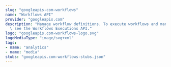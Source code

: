 ```yaml
---
slug: "googleapis-com-workflows"
name: "Workflows API"
provider: "googleapis.com"
description: "Manage workflow definitions. To execute workflows and manage executions,\
  \ see the Workflows Executions API."
logo: "googleapis.com-workflows-logo.svg"
logoMediaType: "image/svg+xml"
tags:
- name: "analytics"
- name: "media"
stubs: "googleapis.com-workflows-stubs.json"
---
```

